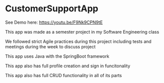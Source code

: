 # CustomerSupportApp

See Demo here: https://youtu.be/F9Nk9CPN9tE 

This app was made as a semester project in my Software Engineering class

We followed strict Agile practices during this project including tests and meetings during the week to discuss project

This app uses Java with the SpringBoot framework

This app also has full profile creation and sign in funcitonality

This app also has full CRUD functionality in all of its parts
